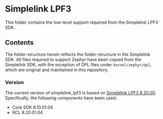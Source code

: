 # Simplelink LPF3

This folder contains the low-level support required from the Simplelink LPF3
SDK.

## Contents

The folder-structure herein reflects the folder-structure in the Simplelink SDK.
All files required to support Zephyr have been copied from the Simplelink SDK,
with the exception of DPL files under `kernel/zephyr/dpl`, which are original
and maintained in this repository.

### Version

The current version of simplelink_lpf3 is based on
[Simplelink LPF3 8.20.00](https://www.ti.com/tool/download/SIMPLELINK-LOWPOWER-F3-SDK/).
Specifically, the following components have been used:

- Core SDK 8.10.01.04
- RCL 8.20.01.04
